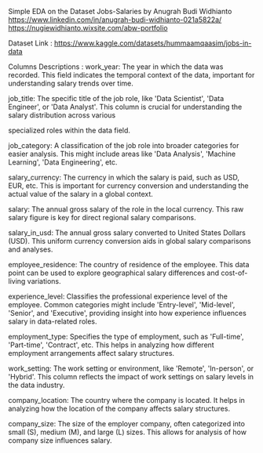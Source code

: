 Simple EDA on the Dataset Jobs-Salaries by Anugrah Budi Widhianto
https://www.linkedin.com/in/anugrah-budi-widhianto-021a5822a/
https://nugiewidhianto.wixsite.com/abw-portfolio

Dataset Link : https://www.kaggle.com/datasets/hummaamqaasim/jobs-in-data

Columns Descriptions :
work_year: The year in which the data was recorded. This field indicates the temporal context of the data, important for understanding salary trends over time.

job_title: The specific title of the job role, like 'Data Scientist', 'Data Engineer', or 'Data Analyst'. This column is crucial for understanding the salary distribution across various 

specialized roles within the data field.

job_category: A classification of the job role into broader categories for easier analysis. This might include areas like 'Data Analysis', 'Machine Learning', 'Data Engineering', etc.

salary_currency: The currency in which the salary is paid, such as USD, EUR, etc. This is important for currency conversion and understanding the actual value of the salary in a global 
context.

salary: The annual gross salary of the role in the local currency. This raw salary figure is key for direct regional salary comparisons.

salary_in_usd: The annual gross salary converted to United States Dollars (USD). This uniform currency conversion aids in global salary comparisons and analyses.

employee_residence: The country of residence of the employee. This data point can be used to explore geographical salary differences and cost-of-living variations.

experience_level: Classifies the professional experience level of the employee. Common categories might include 'Entry-level', 'Mid-level', 'Senior', and 'Executive', providing insight 
into how experience influences salary in data-related roles.

employment_type: Specifies the type of employment, such as 'Full-time', 'Part-time', 'Contract', etc. This helps in analyzing how different employment arrangements affect salary structures.

work_setting: The work setting or environment, like 'Remote', 'In-person', or 'Hybrid'. This column reflects the impact of work settings on salary levels in the data industry.

company_location: The country where the company is located. It helps in analyzing how the location of the company affects salary structures.

company_size: The size of the employer company, often categorized into small (S), medium (M), and large (L) sizes. This allows for analysis of how company size influences salary.
